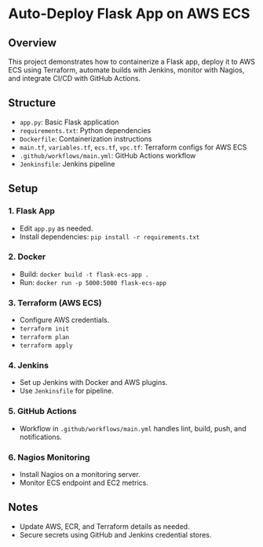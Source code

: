 # Auto-Deploy Flask App on AWS ECS

## Overview
This project demonstrates how to containerize a Flask app, deploy it to AWS ECS using Terraform, automate builds with Jenkins, monitor with Nagios, and integrate CI/CD with GitHub Actions.

## Structure
- `app.py`: Basic Flask application
- `requirements.txt`: Python dependencies
- `Dockerfile`: Containerization instructions
- `main.tf`, `variables.tf`, `ecs.tf`, `vpc.tf`: Terraform configs for AWS ECS
- `.github/workflows/main.yml`: GitHub Actions workflow
- `Jenkinsfile`: Jenkins pipeline

## Setup

### 1. Flask App
- Edit `app.py` as needed.
- Install dependencies: `pip install -r requirements.txt`

### 2. Docker
- Build: `docker build -t flask-ecs-app .`
- Run: `docker run -p 5000:5000 flask-ecs-app`

### 3. Terraform (AWS ECS)
- Configure AWS credentials.
- `terraform init`
- `terraform plan`
- `terraform apply`

### 4. Jenkins
- Set up Jenkins with Docker and AWS plugins.
- Use `Jenkinsfile` for pipeline.

### 5. GitHub Actions
- Workflow in `.github/workflows/main.yml` handles lint, build, push, and notifications.

### 6. Nagios Monitoring
- Install Nagios on a monitoring server.
- Monitor ECS endpoint and EC2 metrics.

## Notes
- Update AWS, ECR, and Terraform details as needed.
- Secure secrets using GitHub and Jenkins credential stores. 